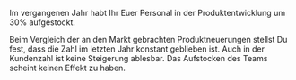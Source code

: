 Im vergangenen Jahr habt Ihr Euer Personal in der Produktentwicklung um 30% aufgestockt.

Beim Vergleich der an den Markt gebrachten Produktneuerungen stellst Du fest, dass die Zahl im letzten Jahr konstant geblieben ist. Auch in der Kundenzahl ist keine Steigerung ablesbar. Das Aufstocken des Teams scheint keinen Effekt zu haben.
